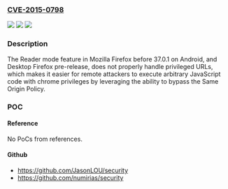 ### [CVE-2015-0798](https://cve.mitre.org/cgi-bin/cvename.cgi?name=CVE-2015-0798)
![](https://img.shields.io/static/v1?label=Product&message=n%2Fa&color=blue)
![](https://img.shields.io/static/v1?label=Version&message=n%2Fa&color=blue)
![](https://img.shields.io/static/v1?label=Vulnerability&message=n%2Fa&color=brighgreen)

### Description

The Reader mode feature in Mozilla Firefox before 37.0.1 on Android, and Desktop Firefox pre-release, does not properly handle privileged URLs, which makes it easier for remote attackers to execute arbitrary JavaScript code with chrome privileges by leveraging the ability to bypass the Same Origin Policy.

### POC

#### Reference
No PoCs from references.

#### Github
- https://github.com/JasonLOU/security
- https://github.com/numirias/security

